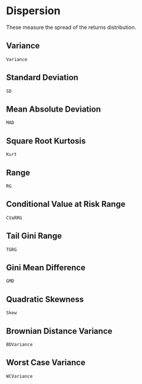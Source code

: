 # Dispersion

These measure the spread of the returns distribution.

## Variance

```@docs
Variance
```

## Standard Deviation

```@docs
SD
```

## Mean Absolute Deviation

```@docs
MAD
```

## Square Root Kurtosis

```@docs
Kurt
```

## Range

```@docs
RG
```

## Conditional Value at Risk Range

```@docs
CVaRRG
```

## Tail Gini Range

```@docs
TGRG
```

## Gini Mean Difference

```@docs
GMD
```

## Quadratic Skewness

```@docs
Skew
```

## Brownian Distance Variance

```@docs
BDVariance
```

## Worst Case Variance

```@docs
WCVariance
```
